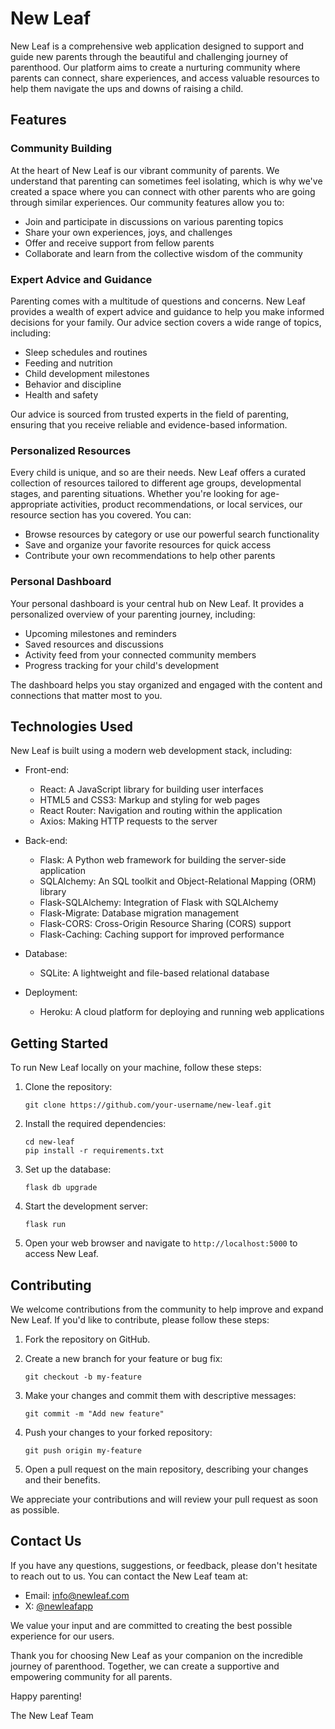 # New Leaf

New Leaf is a comprehensive web application designed to support and guide new parents through the beautiful and challenging journey of parenthood. Our platform aims to create a nurturing community where parents can connect, share experiences, and access valuable resources to help them navigate the ups and downs of raising a child.

## Features

### Community Building

At the heart of New Leaf is our vibrant community of parents. We understand that parenting can sometimes feel isolating, which is why we've created a space where you can connect with other parents who are going through similar experiences. Our community features allow you to:

- Join and participate in discussions on various parenting topics
- Share your own experiences, joys, and challenges
- Offer and receive support from fellow parents
- Collaborate and learn from the collective wisdom of the community

### Expert Advice and Guidance

Parenting comes with a multitude of questions and concerns. New Leaf provides a wealth of expert advice and guidance to help you make informed decisions for your family. Our advice section covers a wide range of topics, including:

- Sleep schedules and routines
- Feeding and nutrition
- Child development milestones
- Behavior and discipline
- Health and safety

Our advice is sourced from trusted experts in the field of parenting, ensuring that you receive reliable and evidence-based information.

### Personalized Resources

Every child is unique, and so are their needs. New Leaf offers a curated collection of resources tailored to different age groups, developmental stages, and parenting situations. Whether you're looking for age-appropriate activities, product recommendations, or local services, our resource section has you covered. You can:

- Browse resources by category or use our powerful search functionality
- Save and organize your favorite resources for quick access
- Contribute your own recommendations to help other parents

### Personal Dashboard

Your personal dashboard is your central hub on New Leaf. It provides a personalized overview of your parenting journey, including:

- Upcoming milestones and reminders
- Saved resources and discussions
- Activity feed from your connected community members
- Progress tracking for your child's development

The dashboard helps you stay organized and engaged with the content and connections that matter most to you.

## Technologies Used

New Leaf is built using a modern web development stack, including:

- Front-end:
  - React: A JavaScript library for building user interfaces
  - HTML5 and CSS3: Markup and styling for web pages
  - React Router: Navigation and routing within the application
  - Axios: Making HTTP requests to the server

- Back-end:
  - Flask: A Python web framework for building the server-side application
  - SQLAlchemy: An SQL toolkit and Object-Relational Mapping (ORM) library
  - Flask-SQLAlchemy: Integration of Flask with SQLAlchemy
  - Flask-Migrate: Database migration management
  - Flask-CORS: Cross-Origin Resource Sharing (CORS) support
  - Flask-Caching: Caching support for improved performance

- Database:
  - SQLite: A lightweight and file-based relational database

- Deployment:
  - Heroku: A cloud platform for deploying and running web applications

## Getting Started

To run New Leaf locally on your machine, follow these steps:

1. Clone the repository:
   ```
   git clone https://github.com/your-username/new-leaf.git
   ```

2. Install the required dependencies:
   ```
   cd new-leaf
   pip install -r requirements.txt
   ```

3. Set up the database:
   ```
   flask db upgrade
   ```

4. Start the development server:
   ```
   flask run
   ```

5. Open your web browser and navigate to `http://localhost:5000` to access New Leaf.

## Contributing

We welcome contributions from the community to help improve and expand New Leaf. If you'd like to contribute, please follow these steps:

1. Fork the repository on GitHub.

2. Create a new branch for your feature or bug fix:
   ```
   git checkout -b my-feature
   ```

3. Make your changes and commit them with descriptive messages:
   ```
   git commit -m "Add new feature"
   ```

4. Push your changes to your forked repository:
   ```
   git push origin my-feature
   ```

5. Open a pull request on the main repository, describing your changes and their benefits.

We appreciate your contributions and will review your pull request as soon as possible.

## Contact Us

If you have any questions, suggestions, or feedback, please don't hesitate to reach out to us. You can contact the New Leaf team at:

- Email: info@newleaf.com
- X: [@newleafapp](https://twitter.com/newleafapp)

We value your input and are committed to creating the best possible experience for our users.

Thank you for choosing New Leaf as your companion on the incredible journey of parenthood. Together, we can create a supportive and empowering community for all parents.

Happy parenting!

The New Leaf Team

